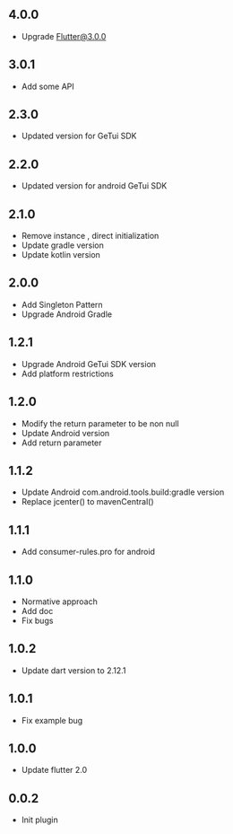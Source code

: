 ## 4.0.0

* Upgrade Flutter@3.0.0

## 3.0.1

* Add some API

## 2.3.0

* Updated version for GeTui SDK

## 2.2.0

* Updated version for android GeTui SDK

## 2.1.0

* Remove instance , direct initialization
* Update gradle version
* Update kotlin version

## 2.0.0

* Add Singleton Pattern
* Upgrade Android Gradle

## 1.2.1

* Upgrade Android GeTui SDK version
* Add platform restrictions

## 1.2.0

* Modify the return parameter to be non null
* Update Android version
* Add return parameter

## 1.1.2

* Update Android com.android.tools.build:gradle version
* Replace jcenter() to mavenCentral()

## 1.1.1

* Add consumer-rules.pro for android

## 1.1.0

* Normative approach
* Add doc
* Fix bugs

## 1.0.2

* Update dart version to 2.12.1

## 1.0.1

* Fix example bug

## 1.0.0

* Update flutter 2.0

## 0.0.2

* Init plugin
